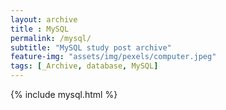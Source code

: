 ```yaml
---
layout: archive
title : MySQL
permalink: /mysql/
subtitle: "MySQL study post archive"
feature-img: "assets/img/pexels/computer.jpeg"
tags: [_Archive, database, MySQL]
---
```


{% include mysql.html %}
